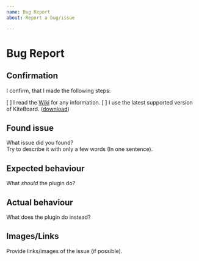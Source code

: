 ```yaml
---
name: Bug Report
about: Report a bug/issue

---
```

<!-- Those are default links that are used in the template below -->
<!-- DON'T TOUCH THEM -->
[Wiki]: https://github.com/Niall7459/KiteBoard-Documentation/wiki
[download]: https://www.spigotmc.org/resources/13694/

# Bug Report

## Confirmation
I confirm, that I made the following steps:

<!-- Replace the [ ] with [X] to "check" them -->
[ ] I read the [Wiki] for any information.
[ ] I use the latest supported version of KiteBoard. ([download])

## Found issue
What issue did you found?  
Try to describe it with only a few words (In one sentence).


## Expected behaviour
What *should* the plugin do?


## Actual behaviour
What does the plugin do instead?


## Images/Links
Provide links/images of the issue (if possible).

<!-- Link: [Text](link) -->
<!-- Image: ![text](image-link) -->
<!-- You can also copy the image to your clipboard and Ctrl + V it here! -->